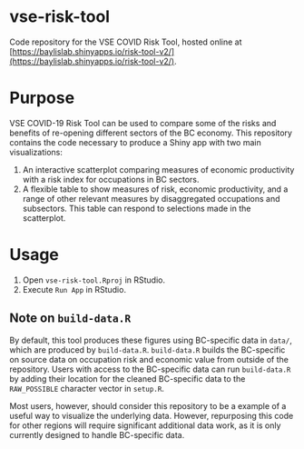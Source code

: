 # vse-risk-tool
Code repository for the VSE COVID Risk Tool, hosted online at [https://baylislab.shinyapps.io/risk-tool-v2/](https://baylislab.shinyapps.io/risk-tool-v2/).

# Purpose

VSE COVID-19 Risk Tool can be used to compare some of the risks and benefits of re-opening different sectors of the BC economy. This repository contains the code necessary to produce a Shiny app with two main visualizations:
  1. An interactive scatterplot comparing measures of economic productivity with a risk index for occupations in BC sectors.
  2. A flexible table to show measures of risk, economic productivity, and a range of other relevant measures by disaggregated occupations and subsectors. This table can respond to selections made in the scatterplot.

# Usage

1. Open `vse-risk-tool.Rproj` in RStudio.
2. Execute `Run App` in RStudio.

## Note on `build-data.R`

By default, this tool produces these figures using BC-specific data in `data/`, which are produced by `build-data.R`. `build-data.R` builds the BC-specific on source data on occupation risk and economic value from outside of the repository. Users with access to the BC-specific data can run `build-data.R` by adding their location for the cleaned BC-specific data to the `RAW_POSSIBLE` character vector in `setup.R`.

Most users, however, should consider this repository to be a example of a useful way to visualize the underlying data. However, repurposing this code for other regions will require significant additional data work, as it is only currently designed to handle BC-specific data.

